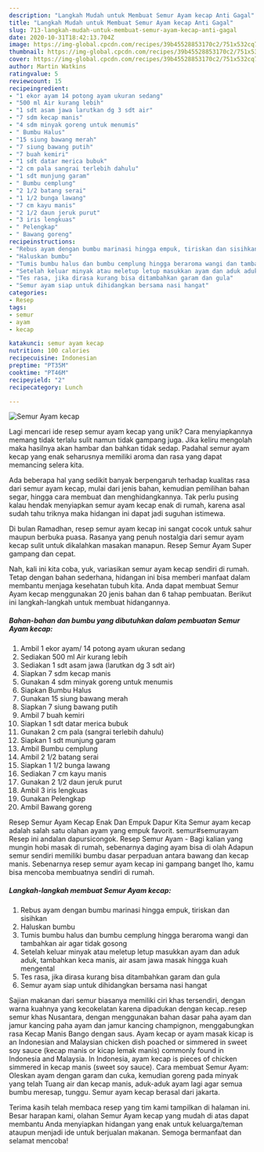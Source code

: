 ```yaml
---
description: "Langkah Mudah untuk Membuat Semur Ayam kecap Anti Gagal"
title: "Langkah Mudah untuk Membuat Semur Ayam kecap Anti Gagal"
slug: 713-langkah-mudah-untuk-membuat-semur-ayam-kecap-anti-gagal
date: 2020-10-31T18:42:13.704Z
image: https://img-global.cpcdn.com/recipes/39b45528853170c2/751x532cq70/semur-ayam-kecap-foto-resep-utama.jpg
thumbnail: https://img-global.cpcdn.com/recipes/39b45528853170c2/751x532cq70/semur-ayam-kecap-foto-resep-utama.jpg
cover: https://img-global.cpcdn.com/recipes/39b45528853170c2/751x532cq70/semur-ayam-kecap-foto-resep-utama.jpg
author: Martin Watkins
ratingvalue: 5
reviewcount: 15
recipeingredient:
- "1 ekor ayam 14 potong ayam ukuran sedang"
- "500 ml Air kurang lebih"
- "1 sdt asam jawa larutkan dg 3 sdt air"
- "7 sdm kecap manis"
- "4 sdm minyak goreng untuk menumis"
- " Bumbu Halus"
- "15 siung bawang merah"
- "7 siung bawang putih"
- "7 buah kemiri"
- "1 sdt datar merica bubuk"
- "2 cm pala sangrai terlebih dahulu"
- "1 sdt munjung garam"
- " Bumbu cemplung"
- "2 1/2 batang serai"
- "1 1/2 bunga lawang"
- "7 cm kayu manis"
- "2 1/2 daun jeruk purut"
- "3 iris lengkuas"
- " Pelengkap"
- " Bawang goreng"
recipeinstructions:
- "Rebus ayam dengan bumbu marinasi hingga empuk, tiriskan dan sisihkan"
- "Haluskan bumbu"
- "Tumis bumbu halus dan bumbu cemplung hingga beraroma wangi dan tambahkan air agar tidak gosong"
- "Setelah keluar minyak atau meletup letup masukkan ayam dan aduk aduk, tambahkan keca manis, air asam jawa masak hingga kuah mengental"
- "Tes rasa, jika dirasa kurang bisa ditambahkan garam dan gula"
- "Semur ayam siap untuk dihidangkan bersama nasi hangat"
categories:
- Resep
tags:
- semur
- ayam
- kecap

katakunci: semur ayam kecap 
nutrition: 100 calories
recipecuisine: Indonesian
preptime: "PT35M"
cooktime: "PT46M"
recipeyield: "2"
recipecategory: Lunch

---
```



![Semur Ayam kecap](https://img-global.cpcdn.com/recipes/39b45528853170c2/751x532cq70/semur-ayam-kecap-foto-resep-utama.jpg)

Lagi mencari ide resep semur ayam kecap yang unik? Cara menyiapkannya memang tidak terlalu sulit namun tidak gampang juga. Jika keliru mengolah maka hasilnya akan hambar dan bahkan tidak sedap. Padahal semur ayam kecap yang enak seharusnya memiliki aroma dan rasa yang dapat memancing selera kita.

Ada beberapa hal yang sedikit banyak berpengaruh terhadap kualitas rasa dari semur ayam kecap, mulai dari jenis bahan, kemudian pemilihan bahan segar, hingga cara membuat dan menghidangkannya. Tak perlu pusing kalau hendak menyiapkan semur ayam kecap enak di rumah, karena asal sudah tahu triknya maka hidangan ini dapat jadi suguhan istimewa.

Di bulan Ramadhan, resep semur ayam kecap ini sangat cocok untuk sahur maupun berbuka puasa. Rasanya yang penuh nostalgia dari semur ayam kecap sulit untuk dikalahkan masakan manapun. Resep Semur Ayam Super gampang dan cepat.


Nah, kali ini kita coba, yuk, variasikan semur ayam kecap sendiri di rumah. Tetap dengan bahan sederhana, hidangan ini bisa memberi manfaat dalam membantu menjaga kesehatan tubuh kita. Anda dapat membuat Semur Ayam kecap menggunakan 20 jenis bahan dan 6 tahap pembuatan. Berikut ini langkah-langkah untuk membuat hidangannya.

<!--inarticleads1-->

##### Bahan-bahan dan bumbu yang dibutuhkan dalam pembuatan Semur Ayam kecap:

1. Ambil 1 ekor ayam/ 14 potong ayam ukuran sedang
1. Sediakan 500 ml Air kurang lebih
1. Sediakan 1 sdt asam jawa (larutkan dg 3 sdt air)
1. Siapkan 7 sdm kecap manis
1. Gunakan 4 sdm minyak goreng untuk menumis
1. Siapkan  Bumbu Halus
1. Gunakan 15 siung bawang merah
1. Siapkan 7 siung bawang putih
1. Ambil 7 buah kemiri
1. Siapkan 1 sdt datar merica bubuk
1. Gunakan 2 cm pala (sangrai terlebih dahulu)
1. Siapkan 1 sdt munjung garam
1. Ambil  Bumbu cemplung
1. Ambil 2 1/2 batang serai
1. Siapkan 1 1/2 bunga lawang
1. Sediakan 7 cm kayu manis
1. Gunakan 2 1/2 daun jeruk purut
1. Ambil 3 iris lengkuas
1. Gunakan  Pelengkap
1. Ambil  Bawang goreng


Resep Semur Ayam Kecap Enak Dan Empuk Dapur Kita Semur ayam kecap adalah salah satu olahan ayam yang empuk favorit. semur#semurayam Resep ini andalan dapursicongok. Resep Semur Ayam - Bagi kalian yang mungin hobi masak di rumah, sebenarnya daging ayam bisa di olah Adapun semur sendiri memiliki bumbu dasar perpaduan antara bawang dan kecap manis. Sebenarnya resep semur ayam kecap ini gampang banget lho, kamu bisa mencoba membuatnya sendiri di rumah. 

<!--inarticleads2-->

##### Langkah-langkah membuat Semur Ayam kecap:

1. Rebus ayam dengan bumbu marinasi hingga empuk, tiriskan dan sisihkan
1. Haluskan bumbu
1. Tumis bumbu halus dan bumbu cemplung hingga beraroma wangi dan tambahkan air agar tidak gosong
1. Setelah keluar minyak atau meletup letup masukkan ayam dan aduk aduk, tambahkan keca manis, air asam jawa masak hingga kuah mengental
1. Tes rasa, jika dirasa kurang bisa ditambahkan garam dan gula
1. Semur ayam siap untuk dihidangkan bersama nasi hangat


Sajian makanan dari semur biasanya memiliki ciri khas tersendiri, dengan warna kuahnya yang kecokelatan karena dipadukan dengan kecap..resep semur khas Nusantara, dengan menggunakan bahan dasar paha ayam dan jamur kancing paha ayam dan jamur kancing champignon, menggabungkan rasa Kecap Manis Bango dengan saus. Ayam kecap or ayam masak kicap is an Indonesian and Malaysian chicken dish poached or simmered in sweet soy sauce (kecap manis or kicap lemak manis) commonly found in Indonesia and Malaysia. In Indonesia, ayam kecap is pieces of chicken simmered in kecap manis (sweet soy sauce). Cara membuat Semur Ayam: Oleskan ayam dengan garam dan cuka, kemudian goreng pada minyak yang telah Tuang air dan kecap manis, aduk-aduk ayam lagi agar semua bumbu meresap, tunggu. Semur ayam kecap berasal dari jakarta. 

Terima kasih telah membaca resep yang tim kami tampilkan di halaman ini. Besar harapan kami, olahan Semur Ayam kecap yang mudah di atas dapat membantu Anda menyiapkan hidangan yang enak untuk keluarga/teman ataupun menjadi ide untuk berjualan makanan. Semoga bermanfaat dan selamat mencoba!
